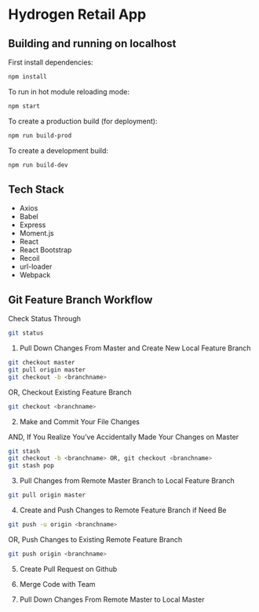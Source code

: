 # Hydrogen Retail App

## Building and running on localhost

First install dependencies:

```sh
npm install
```

To run in hot module reloading mode:

```sh
npm start
```

To create a production build (for deployment):

```sh
npm run build-prod
```

To create a development build:

```sh
npm run build-dev
```

## Tech Stack

- Axios
- Babel
- Express
- Moment.js
- React
- React Bootstrap
- Recoil
- url-loader
- Webpack

## Git Feature Branch Workflow

Check Status Through

```sh
git status
```

1. Pull Down Changes From Master and Create New Local Feature Branch

```sh
git checkout master
git pull origin master
git checkout -b <branchname>
```

OR, Checkout Existing Feature Branch

```sh
git checkout <branchname>
```

2. Make and Commit Your File Changes

AND, If You Realize You’ve Accidentally Made Your Changes on Master

```sh
git stash
git checkout -b <branchname> OR, git checkout <branchname>
git stash pop
```

3. Pull Changes from Remote Master Branch to Local Feature Branch

```sh
git pull origin master
```

4. Create and Push Changes to Remote Feature Branch if Need Be

```sh
git push -u origin <branchname>
```

OR, Push Changes to Existing Remote Feature Branch

```sh
git push origin <branchname>
```

5. Create Pull Request on Github

6. Merge Code with Team

7. Pull Down Changes From Remote Master to Local Master
